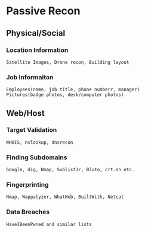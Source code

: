 # Passive Recon

## Physical/Social
### Location Information
	Satellite Images, Drone recon, Building layout
### Job Informaiton
	Employees(name, job title, phone numberr, manager)
	Pictures(badge photos, desk/computer photos)

## Web/Host
### Target Validation
	WHOIS, nslookup, dnsrecon
### Finding Subdomains
	Google, dig, Nmap, Sublist3r, Bluto, crt.sh etc.
### Fingerprinting
	Nmap, Wappalyzer, WhatWeb, BuiltWith, Netcat
### Data Breaches
	HaveIBeenPwned and similar lists
